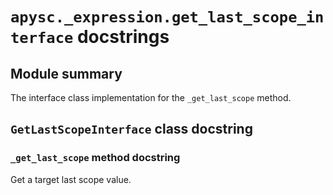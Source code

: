 # `apysc._expression.get_last_scope_interface` docstrings

## Module summary

The interface class implementation for the `_get_last_scope` method.

## `GetLastScopeInterface` class docstring

### `_get_last_scope` method docstring

Get a target last scope value.